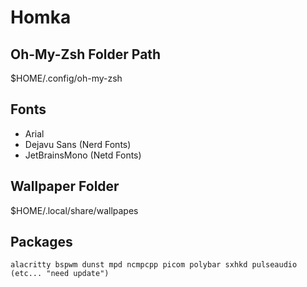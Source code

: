 # Homka

## Oh-My-Zsh Folder Path
$HOME/.config/oh-my-zsh 

## Fonts
* Arial
* Dejavu Sans (Nerd Fonts)
* JetBrainsMono (Netd Fonts)

## Wallpaper Folder
$HOME/.local/share/wallpapes

## Packages
```
alacritty bspwm dunst mpd ncmpcpp picom polybar sxhkd pulseaudio (etc... "need update")
```